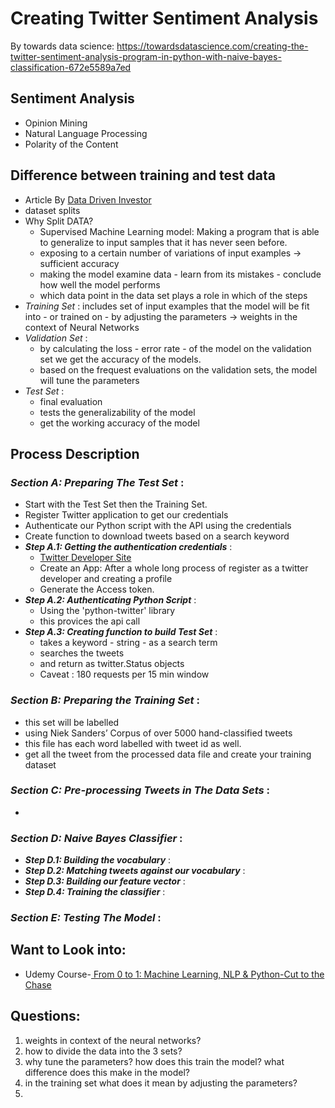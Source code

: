 # Creating Twitter Sentiment Analysis
By towards data science: https://towardsdatascience.com/creating-the-twitter-sentiment-analysis-program-in-python-with-naive-bayes-classification-672e5589a7ed

## Sentiment Analysis
* Opinion Mining
* Natural Language Processing
* Polarity of the Content

## Difference between training and test data
* Article By [Data Driven Investor](https://medium.com/datadriveninvestor/what-are-training-validation-and-test-data-sets-in-machine-learning-d1dd1ab09bae)
* dataset splits
* Why Split DATA?
	* Supervised Machine Learning model: Making a program that is able to generalize to input samples that it has never seen before.
	* exposing to a certain number of variations of input examples -> sufficient accuracy
	* making the model examine data - learn from its mistakes - conclude how well the model performs
	* which data point in the data set plays a role in which of the steps
* _Training Set_  : includes set of input examples that the model will be fit into - or trained on - by adjusting the parameters -> weights in the context of Neural Networks
* _Validation Set_ : 
	* by calculating the loss - error rate - of the model on the validation set we get the accuracy of the models.
	* based on the frequest evaluations on the validation sets, the model will tune the parameters
* _Test Set_ :
	* final evaluation
	* tests the generalizability of the model
	* get the working accuracy of the model


## Process Description
### **_Section A: Preparing The Test Set_** :
* Start with the Test Set then the Training Set.
* Register Twitter application to get our credentials
* Authenticate our Python script with the API using the credentials
* Create function to download tweets based on a search keyword
* **_Step A.1: Getting the authentication credentials_** :
	* [Twitter Developer Site](https://developer.twitter.com/en)
	* Create an App: After a whole long process of register as a twitter developer and creating a profile
	* Generate the Access token.
* **_Step A.2: Authenticating Python Script_** :
	* Using the 'python-twitter' library
	* this provices the api call
* **_Step A.3: Creating function to build Test Set_** :
	* takes a keyword - string - as a search term
	* searches the tweets 
	* and return as twitter.Status objects
	* Caveat : 180 requests per 15 min window

### **_Section B: Preparing the Training Set_** :
* this set will be labelled
* using Niek Sanders’ Corpus of over 5000 hand-classified tweets
* this file has each word labelled with tweet id as well.
* get all the tweet from the processed data file and create your training dataset


### **_Section C: Pre-processing Tweets in The Data Sets_** :
* 


### **_Section D: Naive Bayes Classifier_** :
* **_Step D.1: Building the vocabulary_** :
* **_Step D.2: Matching tweets against our vocabulary_** :
* **_Step D.3: Building our feature vector_** :
* **_Step D.4: Training the classifier_** :


### **_Section E: Testing The Model_** :


## Want to Look into:
* Udemy Course-[ From 0 to 1: Machine Learning, NLP & Python-Cut to the Chase](https://www.udemy.com/course/from-0-1-machine-learning/)


## Questions: 
1. weights in context of the neural networks?
1. how to divide the data into the 3 sets?
1. why tune the parameters? how does this train the model? what difference does this make in the model?
1. in the training set what does it mean by adjusting the parameters?
1. 

